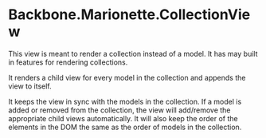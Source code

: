 # Backbone.Marionette.CollectionView

This view is meant to render a collection instead of a model. It has may built in features for rendering collections.

It renders a child view for every model in the collection and appends the view to itself.

It keeps the view in sync with the models in the collection. If a model is added or removed from the collection, the view will add/remove the appropriate child views automatically. It will also keep the order of the elements in the DOM the same as the order of models in the collection.